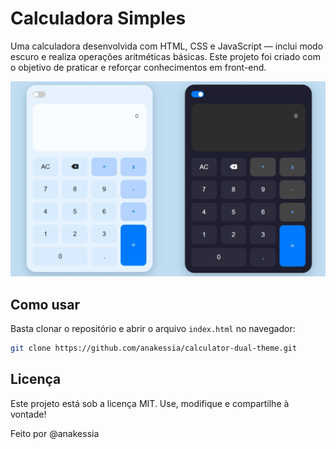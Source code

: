 
# Calculadora Simples

Uma calculadora desenvolvida com HTML, CSS e JavaScript — inclui modo escuro e realiza operações aritméticas básicas. Este projeto foi criado com o objetivo de praticar e reforçar conhecimentos em front-end.

![Visual da Calculadora](./preview.jpg) 

## Como usar

Basta clonar o repositório e abrir o arquivo `index.html` no navegador:

```bash
git clone https://github.com/anakessia/calculator-dual-theme.git

```
## Licença
Este projeto está sob a licença MIT. Use, modifique e compartilhe à vontade!
<p>Feito por @anakessia</p>
